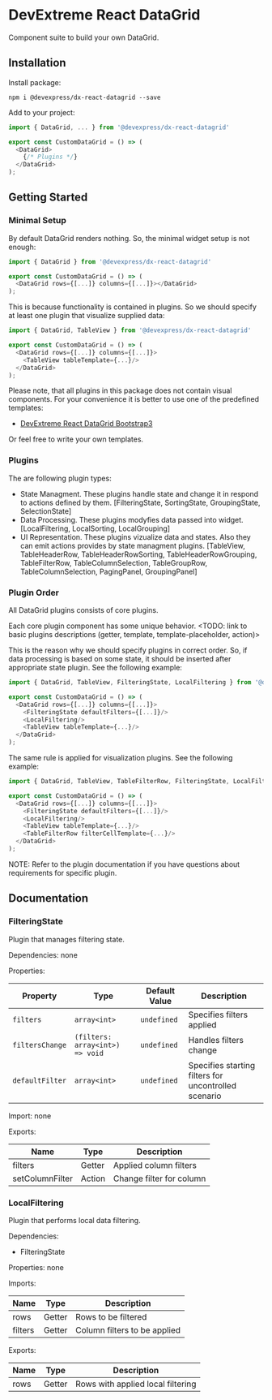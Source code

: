 # DevExtreme React DataGrid

Component suite to build your own DataGrid.

## Installation

Install package:

```
npm i @devexpress/dx-react-datagrid --save
```

Add to your project:

```js
import { DataGrid, ... } from '@devexpress/dx-react-datagrid'

export const CustomDataGrid = () => (
  <DataGrid>
    {/* Plugins */}
  </DataGrid>
);
```

## Getting Started

### Minimal Setup

By default DataGrid renders nothing. So, the minimal widget setup is not enough:

```js
import { DataGrid } from '@devexpress/dx-react-datagrid'

export const CustomDataGrid = () => (
  <DataGrid rows={[...]} columns={[...]}></DataGrid>
);
```

This is because functionality is contained in plugins. So we should specify at least one plugin that visualize supplied data:

```js
import { DataGrid, TableView } from '@devexpress/dx-react-datagrid'

export const CustomDataGrid = () => (
  <DataGrid rows={[...]} columns={[...]}>
    <TableView tableTemplate={...}/>
  </DataGrid>
);
```

Please note, that all plugins in this package does not contain visual components. For your convenience it is better to use one of the predefined templates:
- [DevExtreme React DataGrid Bootstrap3](../dx-react-datagrid-bootstrap3/README.md)

Or feel free to write your own templates.

### Plugins

The are following plugin types:
- State Managment. These plugins handle state and change it in respond to actions defined by them. [FilteringState, SortingState, GroupingState, SelectionState]
- Data Processing. These plugins modyfies data passed into widget. [LocalFiltering, LocalSorting, LocalGrouping]
- UI Representation. These plugins vizualize data and states. Also they can emit actions provides by state managment plugins. [TableView, TableHeaderRow, TableHeaderRowSorting, TableHeaderRowGrouping, TableFilterRow, TableColumnSelection, TableGroupRow, TableColumnSelection, PagingPanel, GroupingPanel]


### Plugin Order

All DataGrid plugins consists of core plugins.

Each core plugin component has some unique behavior. <TODO: link to basic plugins descriptions (getter, template, template-placeholder, action)>

This is the reason why we should specify plugins in correct order. So, if data processing is based on some state, it should be inserted after appropriate state plugin. See the following example:

```js
import { DataGrid, TableView, FilteringState, LocalFiltering } from '@devexpress/dx-react-datagrid'

export const CustomDataGrid = () => (
  <DataGrid rows={[...]} columns={[...]}>
    <FilteringState defaultFilters={[...]}/>
    <LocalFiltering/>
    <TableView tableTemplate={...}/>
  </DataGrid>
);
```

The same rule is applied for visualization plugins. See the following example:

```js
import { DataGrid, TableView, TableFilterRow, FilteringState, LocalFiltering } from '@devexpress/dx-react-datagrid'

export const CustomDataGrid = () => (
  <DataGrid rows={[...]} columns={[...]}>
    <FilteringState defaultFilters={[...]}/>
    <LocalFiltering/>
    <TableView tableTemplate={...}/>
    <TableFilterRow filterCellTemplate={...}/>
  </DataGrid>
);
```

NOTE: Refer to the plugin documentation if you have questions about requirements for specific plugin.

## Documentation

### FilteringState

Plugin that manages filtering state.

Dependencies: none

Properties:

Property        | Type                            | Default Value | Description
----------------|---------------------------------|---------------|-----------------------------------------------------
`filters`       | `array<int>`                    | `undefined`   | Specifies filters applied
`filtersChange` | `(filters: array<int>) => void` | `undefined`   | Handles filters change
`defaultFilter` | `array<int>`                    | `undefined`   | Specifies starting filters for uncontrolled scenario

Import: none

Exports:

Name            | Type   | Description
----------------|--------|-------------------------
filters         | Getter | Applied column filters
setColumnFilter | Action | Change filter for column

### LocalFiltering

Plugin that performs local data filtering.

Dependencies:
- FilteringState

Properties: none

Imports:

Name    | Type   | Description
--------|--------|-----------------------------
rows    | Getter | Rows to be filtered
filters | Getter | Column filters to be applied

Exports:

Name | Type   | Description
-----|--------|----------------------------------
rows | Getter | Rows with applied local filtering
